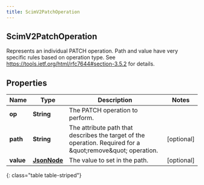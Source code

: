 ```yaml
---
title: ScimV2PatchOperation
---
```

## ScimV2PatchOperation
Represents an individual PATCH operation. Path and value have very specific rules based on operation type. See https://tools.ietf.org/html/rfc7644#section-3.5.2 for details.

## Properties

|Name | Type | Description | Notes|
|------------ | ------------- | ------------- | -------------|
| **op** | **String** | The PATCH operation to perform. | |
| **path** | **String** | The attribute path that describes the target of the operation. Required for a \&quot;remove\&quot; operation. | [optional] |
| **value** | [**JsonNode**](JsonNode.html) | The value to set in the path. | [optional] |
{: class="table table-striped"}


